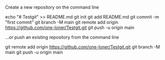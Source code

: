 Create a new repository on the command line

echo "# Testgit" >> README.md
git init
git add README.md
git commit -m "first commit"
git branch -M main
git remote add origin https://github.com/one-loner/Testgit.git
git push -u origin main

…or push an existing repository from the command line

git remote add origin https://github.com/one-loner/Testgit.git
git branch -M main
git push -u origin main
